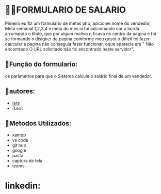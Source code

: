 # 💋🦄FORMULARIO DE SALARIO

Pimeiro eu fiz um formulario de metas php, adicionei nome do vendedor, Meta semanal 1,2,3,4 e meta do mes.ai fui adicionando cor a borda arrumando o titulo, que por algum motivo n ficava no centro da pagina e foi se formando o disigner da pagina comforme meu gosto.o dificil foi fazer caucular a pagina não conseguia fazer funcionar, oque aparecia era " Não encontrado
O URL solicitado não foi encontrado neste servidor".

## 🌼Função do formulario:
os  parâmetros  para  que  o  Sistema  calcule  o  salário  final  de  um vendedor.


## 🌼autores:
* [lara](https://github.com/laraassuncao18)
* [Leo] 


## 🌼Metodos Utilizados:
* xampp
* vs code
* git hub
* google
* pasta
* captura de tela
* teams

# linkedin:

